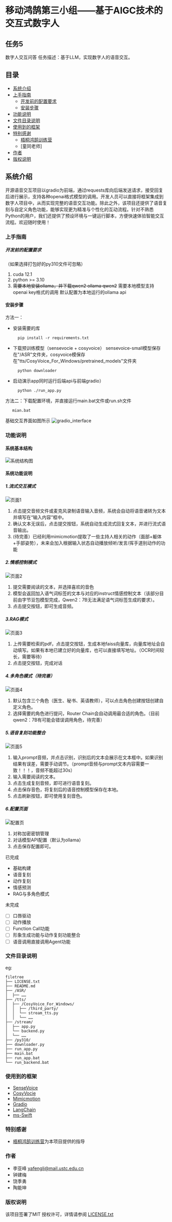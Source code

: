 # 移动鸿鹄第三小组——基于AIGC技术的交互式数字人

## 任务5
 数字人交互问答
任务描述：基于LLM，实现数字人的语音交互。

 
## 目录
- [系统介绍](#系统介绍)
- [上手指南](#上手指南)
  - [开发前的配置要求](#开发前的配置要求)
  - [安装步骤](#安装步骤)
- [功能说明](#功能说明)
- [文件目录说明](#文件目录说明)
- [使用到的框架](#使用到的框架)
- [特别感谢](#特别感谢)
  -  [梧桐鸿鹄训练营](https://it.10086.cn/honghu/hhweb/#/home)
  - [童同老师]
- [作者](#作者)
- [版权说明](#版权说明)

## 系统介绍
开源语音交互项目以gradio为前端，通过requests库向后端发送请求，接受回复后进行展示，支持各种openai格式模型的调用。开发人员可以直接将框架集成到数字人项目中，从而实现完整的语音交互功能。除此之外，该项目还提供了语音复刻与自定义角色功能，能够实现更为精准与个性化的互动流程。针对不熟悉Python的用户，我们还提供了预设环境与一键运行脚本，方便快速体验智能交互流程。欢迎随时使用！



### 上手指南

##### 开发前的配置要求
（如果选择打包好的py310文件可忽略）

1. cuda 12.1
2. python >= 3.10
3. ~~需要本地安装ollama，并下载qwen2
    ollama qwen2~~
    需要本地模型支持openai key格式的调用
    默认配置为本地运行的ollama api

#### **安装步骤**
方法一：

 - 安装需要的库

	     pip install -r requirements.txt

- 下载预训练模型（sensevocie + cosyvoice）
	sensevoice-small模型保存在"/ASR"文件夹，cosyvoice模保存在"tts/CosyVoice_For_Windows/pretrained_models"文件夹

	    python downloader
    
- 启动演示app同时运行后端api与前端gradio）

	    python ./run_app.py

方法二：下载配置环境，并直接运行main.bat文件或run.sh文件

	   mian.bat
基础交互界面如图所示
![gradio_interface](https://github.com/sibetlyf/AIGC-/blob/b08217825087201d9c4614601b65d139ff6a34a2/pictures/interface.png)
### 功能说明
#### 系统基本结构
![系统结构图](https://github.com/sibetlyf/AIGC-/blob/main/pictures/framework.png)

#### 系统功能说明
##### 1.流式交互模式
![页面1](https://github.com/sibetlyf/AIGC-/blob/main/pictures/interface.png)
 1. 点击提交音频文件或麦克风录制语音输入音频，系统会自动将语音诸转为文本并填写在“输入内容”框中。
 2. 确认文本无误后，点击提交按钮，系统自动生成流式回复文本，并进行流式语音输出。
 3. (待完善）已经利用mimicmotion提取了一些主持人相关的动作（面部+躯体+手部姿势），未来会加入根据输入状态自动播放倾听/发言/挥手道别动作的功能
 
 ##### 2.情感控制模式
 ![页面2](https://github.com/sibetlyf/AIGC-/blob/main/pictures/instruct.png)
 1. 提交需要阅读的文本，并选择喜欢的音色
 2. 模型会返回加入语气词标签的文本与对应的instruct情感控制文本（该部分目前由字节豆包模型完成，Qwen2：7B无法满足语气词标签生成的要求）。
 3. 点击提交按钮，即可生成音频。
##### 3.RAG模式
![页面3](https://github.com/sibetlyf/AIGC-/blob/main/pictures/RAG.png)
1. 上传需要检索的pdf，点击提交按钮，生成本地faiss向量库，向量库地址会自动填写。如果有本地已建立好的向量库，也可以直接填写地址。（OCR时间较长，需要等待）
2. 点击提交按钮，完成对话
##### 4.多角色模式（待完善）
![页面4](https://github.com/sibetlyf/AIGC-/blob/main/pictures/RouterChain.png)
1. 默认包含三个角色（医生、秘书、英语教师），可以点击角色创建按钮创建自定义角色。
2. 选择需要的角色进行提问，Router Chain会自动调用最合适的角色。（目前qwen2：7B有可能会错误调用角色，待完善）
##### 5.语音复刻功能整合
![页面5](https://github.com/sibetlyf/AIGC-/blob/main/pictures/VoiceClone.png)
1. 输入prompt音频，并点击识别，识别后的文本会展示在文本框中。如果识别结果有误差，需要手动调节。（prompt音频与prompt文本内容需要一致！！！，音频不能超过30s）
2. 输入需要阅读的文本。
3. 点击生成复刻音频，即可进行语音复刻。
4. 点击保存音色，将复刻后的语音控制模型保存在本地。
5. 点击刷新按钮，即可使用复刻音色。
##### 6.配置页面
![配置页](https://github.com/sibetlyf/AIGC-/blob/main/pictures/settings.png)
1. 对称加密密钥管理
2. 对话模型API配置（默认为ollama）
3. 点击保存配置即可。



已完成
 - 基础构建
 - 语音复刻
 - 动作复刻
 - 情感预测
 - RAG与多角色模式

未完成
 - [ ] 口唇驱动
 - [ ] 动作播放
 - [ ] Function Call功能
 - [ ] 形象生成功能与动作复刻功能整合
 - [ ] 语音调用直接调用Agent功能

### 文件目录说明
eg:

```
filetree 
├── LICENSE.txt
├── README.md
├── /ASR/
│  ├── ……
├── /tts/
│  ├── /CosyVoice_For_Windows/
│  │  ├── /third_party/
│  │  └── stream_tts.py
│  │  └── ……
├── /stream/
│  ├── app.py
│  └── backend.py
│  └── ……
├── /py310/
├── downloader.py
├── run_app.py
├── main.bat
├── run_app.bat
└── run_backend.bat

```


### 使用到的框架


- [SenseVoice](https://github.com/FunAudioLLM/SenseVoice)
- [CosyVocie](https://github.com/FunAudioLLM/CosyVoice)
- [Mimicmotion](https://github.com/Tencent/MimicMotion)
- [Gradio](https://github.com/gradio-app/gradio)
- [LangChain](https://github.com/langchain-ai/langchain)
- [ms-Swift](https://github.com/modelscope/ms-swift)

### 特别感谢

- [梧桐鸿鹄训练营](https://it.10086.cn/honghu/hhweb/#/home)为本项目提供的指导







### 作者
- 李亚峰 yafengli@mail.ustc.edu.cn
- 钟建梅
- 饶季勇
- 陶能坤
  


### 版权说明

该项目签署了MIT 授权许可，详情请参阅 [LICENSE.txt](https://github.com/sibetlyf/AIGC-/blob/main/LICENSE)